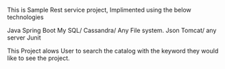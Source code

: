 This is Sample Rest service project, Implimented using the below technologies

Java
Spring Boot
My SQL/ Cassandra/ Any File system.
Json
Tomcat/ any server
Junit

This Project alows User to search the catalog with the keyword they would like to see the project.
